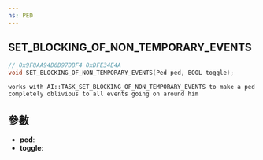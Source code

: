 ```yaml
---
ns: PED
---
```

## SET_BLOCKING_OF_NON_TEMPORARY_EVENTS

```c
// 0x9F8AA94D6D97DBF4 0xDFE34E4A
void SET_BLOCKING_OF_NON_TEMPORARY_EVENTS(Ped ped, BOOL toggle);
```

```
works with AI::TASK_SET_BLOCKING_OF_NON_TEMPORARY_EVENTS to make a ped completely oblivious to all events going on around him  
```

## 參數
* **ped**: 
* **toggle**: 

